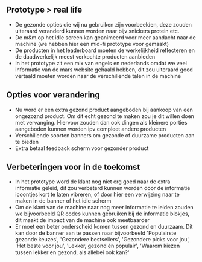 ## Prototype > real life
- De gezonde opties die wij nu gebruiken zijn voorbeelden, deze zouden uiteraard veranderd kunnen worden naar bijv snickers protein etc.
- De m&m op het idle screen kan geanimeerd voor meer aandacht naar de machine (we hebben hier een mid-fi prototype voor gemaakt)
- De producten in het leaderboard moeten de werkelijkheid reflecteren en de daadwerkelijk meest verkochte producten aanbieden
- In het prototype zit een mix van engels en nederlands omdat we veel informatie van de mars website gehaald hebben, dit zou uiteraard goed vertaald moeten worden naar de verschillende talen in de machine

## Opties voor verandering
- Nu word er een extra gezond product aangeboden bij aankoop van een ongezoznd product. Om dit echt gezond te maken zou je dit willen doen met vervanging. Hiervoor zouden dan ook dingen als kleinere porties aangeboden kunnen worden ipv compleet andere producten
- Verschillende soorten banners om gezonde of duurzame producten aan te bieden
- Extra betaal feedback scherm voor gezonder product

## Verbeteringen voor in de toekomst
- In het prototype word de klant nog niet erg goed naar de extra informatie geleid, dit zou verbeterd kunnen worden door de informatie icoontjes kort te laten vibreren, of door hier een verwijzing naar te maken in de banner of het idle scherm
- Om de klant van de machine naar nog meer informatie te leiden zouden we bijvoorbeeld QR codes kunnen gebruiken bij de informatie blokjes, dit maakt de impact van de machine ook meetbaarder
- Er moet een beter onderscheid komen tussen gezond en duurzaam. Dit kan door de banner aan te passen naar bijvoorbeeld 'Populairste gezonde keuzes', 'Gezondere bestsellers', 'Gezondere picks voor jou', 'Het beste voor jou', 'Lekker, gezond én populair', 'Waarom kiezen tussen lekker en gezond, als allebei ook kan?'
